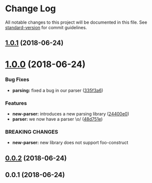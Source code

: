 # Change Log

All notable changes to this project will be documented in this file. See [standard-version](https://github.com/conventional-changelog/standard-version) for commit guidelines.

<a name="1.0.1"></a>
## [1.0.1](https://github.com/thiswallz/testing-angular6-standardized-commit-/compare/v1.0.0...v1.0.1) (2018-06-24)



<a name="1.0.0"></a>
# [1.0.0](https://github.com/thiswallz/testing-angular6-standardized-commit-/compare/v0.0.2...v1.0.0) (2018-06-24)


### Bug Fixes

* **parsing:** fixed a bug in our parser ([335f3a6](https://github.com/thiswallz/testing-angular6-standardized-commit-/commit/335f3a6))


### Features

* **new-parser:** introduces a new parsing library ([24400e0](https://github.com/thiswallz/testing-angular6-standardized-commit-/commit/24400e0))
* **parser:** we now have a parser \o/ ([48d751e](https://github.com/thiswallz/testing-angular6-standardized-commit-/commit/48d751e))


### BREAKING CHANGES

* **new-parser:** new library does not support foo-construct



<a name="0.0.2"></a>
## [0.0.2](https://github.com/thiswallz/testing-angular6-standardized-commit-/compare/v0.0.1...v0.0.2) (2018-06-24)



<a name="0.0.1"></a>
## 0.0.1 (2018-06-24)
